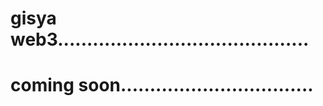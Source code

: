# gisya web3...........................................
# coming soon.................................
